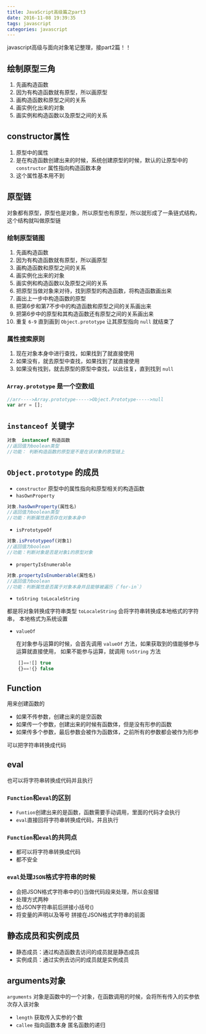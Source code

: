 ```yaml
---
title: JavaScript高级篇之part3
date: 2016-11-08 19:39:35
tags: javascript
categories: javascript
---
```

javascript高级与面向对象笔记整理，接part2篇！！

<!-- more -->

## 绘制原型三角

1. 先画构造函数
2. 因为有构造函数就有原型，所以画原型
3. 画构造函数和原型之间的关系
4. 画实例化出来的对象
5. 画实例和构造函数以及原型之间的关系

## constructor属性

1. 原型中的属性
2. 是在构造函数创建出来的时候，系统创建原型的时候，默认的让原型中的 `constructor` 属性指向构造函数本身
3. 这个属性基本用不到

## 原型链

对象都有原型，原型也是对象，所以原型也有原型，所以就形成了一条链式结构，这个结构就叫做原型链

### 绘制原型链图

1. 先画构造函数
2. 因为有构造函数就有原型，所以画原型
3. 画构造函数和原型之间的关系
4. 画实例化出来的对象
5. 画实例和构造函数以及原型之间的关系
6. 把原型当做对象来对待，找到原型的构造函数，将构造函数画出来
7. 画出上一步中构造函数的原型
8. 把第6步和第7不步中的构造函数和原型之间的关系画出来
9. 把第6步中的原型和其构造函数还有原型之间的关系画出来
10. 重复 `6-9` 直到画到 `Object.prototype` 让其原型指向 `null` 就结束了

### 属性搜索原则

1. 现在对象本身中进行查找，如果找到了就直接使用
2. 如果没有，就去原型中查找，如果找到了就直接使用
3. 如果没有找到，就去原型的原型中查找，以此往复，直到找到 `null`

### `Array.prototype` 是一个空数组

```js
//arr---->Array.prototype----->Object.Prototype----->null
var arr = [];
```

## `instanceof` 关键字

```js
对象  instanceof 构造函数
//返回值为boolean类型
//功能： 判断构造函数的原型是不是在该对象的原型链上
```

## `Object.prototype` 的成员

* `constructor` 原型中的属性指向和原型相关的构造函数
* `hasOwnProperty`

```js
对象.hasOwnProperty(属性名)
//返回值为boolean类型
//功能：判断属性是否存在对象本身中
```
* `isPrototypeOf`

```js
对象.isPrototypeof(对象1)
//返回值为boolean
//功能：判断对象是否是对象1的原型对象
```

* `propertyIsEnumerable`

```js
对象.propertyIsEnumberable(属性名)
//返回值为boolean
//功能：判断属性是否属于对象本身并且能够被遍历（`for-in`）
```

* `toString toLocaleString`

都是将对象转换成字符串类型
`toLocaleString` 会将字符串转换成本地格式的字符串， 本地格式为系统设置

* `valueOf`

    在对象参与运算的时候，会首先调用 `valueOf` 方法，如果获取到的值能够参与运算就直接使用，
    如果不能参与运算，就调用 `toString` 方法

```js
    []==![] true
    {}==!{} false
```

## Function

用来创建函数的

* 如果不传参数，创建出来的是空函数
* 如果传一个参数，创建出来的时候有函数体，但是没有形参的函数
* 如果传多个参数，最后参数会被作为函数体，之前所有的参数都会被作为形参

可以把字符串转换成代码

## eval

也可以将字符串转换成代码并且执行

### `Function`和`eval`的区别

* `Funtion`创建出来的是函数，函数需要手动调用，里面的代码才会执行
* `eval`直接回将字符串转换成代码，并且执行

### `Function`和`eval`的共同点

* 都可以将字符串转换成代码
* 都不安全

### `eval`处理`JSON`格式字符串的时候

* 会把JSON格式字符串中的{}当做代码段来处理，所以会报错
* 处理方式两种
* 给JSON字符串前后拼接小括号()
* 将变量的声明以及等号 拼接在JSON格式字符串的前面

## 静态成员和实例成员

* 静态成员：通过构造函数去访问的成员就是静态成员
* 实例成员：通过实例去访问的成员就是实例成员

## arguments对象

`arguments` 对象是函数中的一个对象，在函数调用的时候，会将所有传入的实参依次存入该对象

* `length`  获取传入实参的个数
* `callee`  指向函数本身   匿名函数的递归
